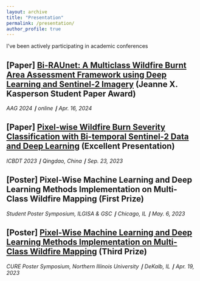 ```yaml
---
layout: archive
title: "Presentation"
permalink: /presentation/
author_profile: true
---
```

I've been actively participating in academic conferences

## [Paper] [Bi-RAUnet: A Multiclass Wildfire Burnt Area Assessment Framework using Deep Learning and Sentinel-2 Imagery](https://aag.secure-platform.com/aag2024/solicitations/57/sessiongallery/7886/application/31267) (Jeanne X. Kasperson Student Paper Award) 

*AAG 2024 **∣** online **∣** Apr. 16, 2024*

## [Paper] [Pixel-wise Wildfire Burn Severity Classification with Bi-temporal Sentinel-2 Data and Deep Learning](https://news.ouc.edu.cn/2023/1004/c79a114189/page.htm) (Excellent Presentation)

*ICBDT 2023 **∣** Qingdao, China **∣** Sep. 23, 2023*


## [Poster] Pixel-Wise Machine Learning and Deep Learning Methods Implementation on Multi-Class Wildfire Mapping (First Prize)

*Student Poster Symposium, ILGISA & GSC **∣** Chicago, IL **∣** May. 6, 2023*

## [Poster] [Pixel-Wise Machine Learning and Deep Learning Methods Implementation on Multi-Class Wildfire Mapping](https://niutoday.info/2023/05/03/oseel-announces-cure-awards/) (Third Prize)

*CURE Poster Symposium, Northern Illinois University **∣** DeKalb, IL **∣** Apr. 19, 2023*


